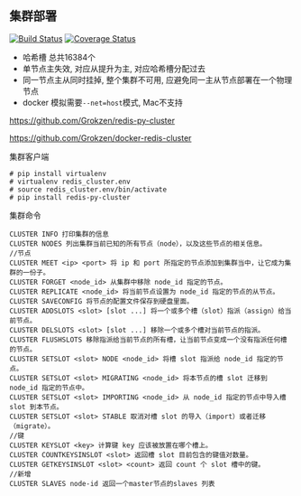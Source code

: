 ## 集群部署

[![Build Status](https://travis-ci.org/zhanghe06/redis_cluster.svg?branch=master)](https://travis-ci.org/zhanghe06/redis_cluster)
[![Coverage Status](https://coveralls.io/repos/github/zhanghe06/redis_cluster/badge.svg?branch=master)](https://coveralls.io/github/zhanghe06/redis_cluster?branch=master)



- 哈希槽 总共16384个
- 单节点主失效, 对应从提升为主, 对应哈希槽分配过去
- 同一节点主从同时挂掉, 整个集群不可用, 应避免同一主从节点部署在一个物理节点
- docker 模拟需要`--net=host`模式, Mac不支持

https://github.com/Grokzen/redis-py-cluster

https://github.com/Grokzen/docker-redis-cluster


集群客户端
```
# pip install virtualenv
# virtualenv redis_cluster.env
# source redis_cluster.env/bin/activate
# pip install redis-py-cluster
```

集群命令
```
CLUSTER INFO 打印集群的信息
CLUSTER NODES 列出集群当前已知的所有节点（node），以及这些节点的相关信息。 
//节点
CLUSTER MEET <ip> <port> 将 ip 和 port 所指定的节点添加到集群当中，让它成为集群的一份子。
CLUSTER FORGET <node_id> 从集群中移除 node_id 指定的节点。
CLUSTER REPLICATE <node_id> 将当前节点设置为 node_id 指定的节点的从节点。
CLUSTER SAVECONFIG 将节点的配置文件保存到硬盘里面。
CLUSTER ADDSLOTS <slot> [slot ...] 将一个或多个槽（slot）指派（assign）给当前节点。
CLUSTER DELSLOTS <slot> [slot ...] 移除一个或多个槽对当前节点的指派。
CLUSTER FLUSHSLOTS 移除指派给当前节点的所有槽，让当前节点变成一个没有指派任何槽的节点。
CLUSTER SETSLOT <slot> NODE <node_id> 将槽 slot 指派给 node_id 指定的节点。
CLUSTER SETSLOT <slot> MIGRATING <node_id> 将本节点的槽 slot 迁移到 node_id 指定的节点中。
CLUSTER SETSLOT <slot> IMPORTING <node_id> 从 node_id 指定的节点中导入槽 slot 到本节点。
CLUSTER SETSLOT <slot> STABLE 取消对槽 slot 的导入（import）或者迁移（migrate）。 
//键
CLUSTER KEYSLOT <key> 计算键 key 应该被放置在哪个槽上。
CLUSTER COUNTKEYSINSLOT <slot> 返回槽 slot 目前包含的键值对数量。
CLUSTER GETKEYSINSLOT <slot> <count> 返回 count 个 slot 槽中的键。 
//新增
CLUSTER SLAVES node-id 返回一个master节点的slaves 列表
```
